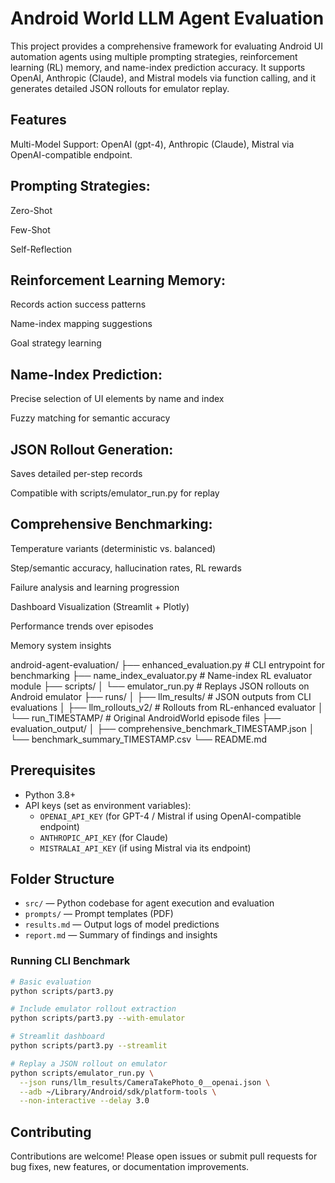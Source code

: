 # Android World LLM Agent Evaluation

This project provides a comprehensive framework for evaluating Android UI automation agents using multiple prompting strategies, reinforcement learning (RL) memory, and name-index prediction accuracy. It supports OpenAI, Anthropic (Claude), and Mistral models via function calling, and it generates detailed JSON rollouts for emulator replay.

## Features

Multi-Model Support: OpenAI (gpt-4), Anthropic (Claude), Mistral via OpenAI-compatible endpoint.

## Prompting Strategies:

Zero-Shot

Few-Shot

Self-Reflection

## Reinforcement Learning Memory:

Records action success patterns

Name-index mapping suggestions

Goal strategy learning

## Name-Index Prediction:

Precise selection of UI elements by name and index

Fuzzy matching for semantic accuracy

## JSON Rollout Generation:

Saves detailed per-step records

Compatible with scripts/emulator_run.py for replay

## Comprehensive Benchmarking:

Temperature variants (deterministic vs. balanced)

Step/semantic accuracy, hallucination rates, RL rewards

Failure analysis and learning progression

Dashboard Visualization (Streamlit + Plotly)

Performance trends over episodes

Memory system insights

android-agent-evaluation/
├── enhanced_evaluation.py     # CLI entrypoint for benchmarking
├── name_index_evaluator.py   # Name-index RL evaluator module
├── scripts/
│   └── emulator_run.py       # Replays JSON rollouts on Android emulator
├── runs/
│   ├── llm_results/          # JSON outputs from CLI evaluations
│   ├── llm_rollouts_v2/      # Rollouts from RL-enhanced evaluator
│   └── run_TIMESTAMP/        # Original AndroidWorld episode files
├── evaluation_output/
│   ├── comprehensive_benchmark_TIMESTAMP.json
│   └── benchmark_summary_TIMESTAMP.csv
└── README.md


## Prerequisites

- Python 3.8+  
- API keys (set as environment variables):  
  - `OPENAI_API_KEY` (for GPT-4 / Mistral if using OpenAI-compatible endpoint)  
  - `ANTHROPIC_API_KEY` (for Claude)  
  - `MISTRALAI_API_KEY` (if using Mistral via its endpoint) 


## Folder Structure
- `src/` — Python codebase for agent execution and evaluation
- `prompts/` — Prompt templates (PDF)
- `results.md` — Output logs of model predictions
- `report.md` — Summary of findings and insights


### Running CLI Benchmark

```bash
# Basic evaluation
python scripts/part3.py

# Include emulator rollout extraction
python scripts/part3.py --with-emulator

# Streamlit dashboard
python scripts/part3.py --streamlit

# Replay a JSON rollout on emulator
python scripts/emulator_run.py \
  --json runs/llm_results/CameraTakePhoto_0__openai.json \
  --adb ~/Library/Android/sdk/platform-tools \
  --non-interactive --delay 3.0
``` 

## Contributing

Contributions are welcome! Please open issues or submit pull requests for bug fixes, new features, or documentation improvements.


